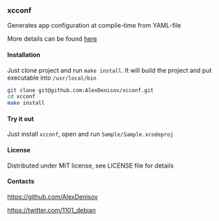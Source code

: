 ### xcconf

Generates app configuration at compile-time from YAML-file

More details can be found [here](http://alexdenisov.github.io/blog/yaml-based-configuration-for-objc-projects/)

#### Installation

Just clone project and run `make install`. It will build the project and put executable into `/usr/local/bin`

```bash
git clone git@github.com:AlexDenisov/xcconf.git
cd xcconf
make install
```

#### Try it out

Just install `xcconf`, open and run `Sample/Sample.xcodeproj`

#### License

Distributed under MIT license, see LICENSE file for details

#### Contacts

https://github.com/AlexDenisov

https://twitter.com/1101_debian


